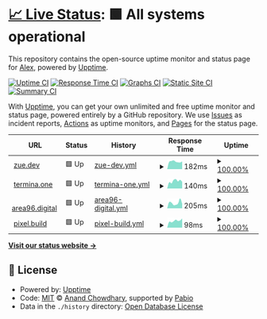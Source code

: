 # [📈 Live Status](https://zuedev.github.io/my-upptime): <!--live status--> **🟩 All systems operational**

This repository contains the open-source uptime monitor and status page for [Alex](zue.dev), powered by [Upptime](https://github.com/upptime/upptime).

[![Uptime CI](https://github.com/zuedev/my-upptime/workflows/Uptime%20CI/badge.svg)](https://github.com/zuedev/my-upptime/actions?query=workflow%3A%22Uptime+CI%22)
[![Response Time CI](https://github.com/zuedev/my-upptime/workflows/Response%20Time%20CI/badge.svg)](https://github.com/zuedev/my-upptime/actions?query=workflow%3A%22Response+Time+CI%22)
[![Graphs CI](https://github.com/zuedev/my-upptime/workflows/Graphs%20CI/badge.svg)](https://github.com/zuedev/my-upptime/actions?query=workflow%3A%22Graphs+CI%22)
[![Static Site CI](https://github.com/zuedev/my-upptime/workflows/Static%20Site%20CI/badge.svg)](https://github.com/zuedev/my-upptime/actions?query=workflow%3A%22Static+Site+CI%22)
[![Summary CI](https://github.com/zuedev/my-upptime/workflows/Summary%20CI/badge.svg)](https://github.com/zuedev/my-upptime/actions?query=workflow%3A%22Summary+CI%22)

With [Upptime](https://upptime.js.org), you can get your own unlimited and free uptime monitor and status page, powered entirely by a GitHub repository. We use [Issues](https://github.com/zuedev/my-upptime/issues) as incident reports, [Actions](https://github.com/zuedev/my-upptime/actions) as uptime monitors, and [Pages](https://zuedev.github.io/my-upptime) for the status page.

<!--start: status pages-->
<!-- This summary is generated by Upptime (https://github.com/upptime/upptime) -->
<!-- Do not edit this manually, your changes will be overwritten -->
<!-- prettier-ignore -->
| URL | Status | History | Response Time | Uptime |
| --- | ------ | ------- | ------------- | ------ |
| <img alt="" src="https://icons.duckduckgo.com/ip3/zue.dev.ico" height="13"> [zue.dev](https://zue.dev) | 🟩 Up | [zue-dev.yml](https://github.com/zuedev/my-upptime/commits/HEAD/history/zue-dev.yml) | <details><summary><img alt="Response time graph" src="./graphs/zue-dev/response-time-week.png" height="20"> 182ms</summary><br><a href="https://zuedev.github.io/my-upptime/history/zue-dev"><img alt="Response time 161" src="https://img.shields.io/endpoint?url=https%3A%2F%2Fraw.githubusercontent.com%2Fzuedev%2Fmy-upptime%2FHEAD%2Fapi%2Fzue-dev%2Fresponse-time.json"></a><br><a href="https://zuedev.github.io/my-upptime/history/zue-dev"><img alt="24-hour response time 154" src="https://img.shields.io/endpoint?url=https%3A%2F%2Fraw.githubusercontent.com%2Fzuedev%2Fmy-upptime%2FHEAD%2Fapi%2Fzue-dev%2Fresponse-time-day.json"></a><br><a href="https://zuedev.github.io/my-upptime/history/zue-dev"><img alt="7-day response time 182" src="https://img.shields.io/endpoint?url=https%3A%2F%2Fraw.githubusercontent.com%2Fzuedev%2Fmy-upptime%2FHEAD%2Fapi%2Fzue-dev%2Fresponse-time-week.json"></a><br><a href="https://zuedev.github.io/my-upptime/history/zue-dev"><img alt="30-day response time 161" src="https://img.shields.io/endpoint?url=https%3A%2F%2Fraw.githubusercontent.com%2Fzuedev%2Fmy-upptime%2FHEAD%2Fapi%2Fzue-dev%2Fresponse-time-month.json"></a><br><a href="https://zuedev.github.io/my-upptime/history/zue-dev"><img alt="1-year response time 161" src="https://img.shields.io/endpoint?url=https%3A%2F%2Fraw.githubusercontent.com%2Fzuedev%2Fmy-upptime%2FHEAD%2Fapi%2Fzue-dev%2Fresponse-time-year.json"></a></details> | <details><summary><a href="https://zuedev.github.io/my-upptime/history/zue-dev">100.00%</a></summary><a href="https://zuedev.github.io/my-upptime/history/zue-dev"><img alt="All-time uptime 100.00%" src="https://img.shields.io/endpoint?url=https%3A%2F%2Fraw.githubusercontent.com%2Fzuedev%2Fmy-upptime%2FHEAD%2Fapi%2Fzue-dev%2Fuptime.json"></a><br><a href="https://zuedev.github.io/my-upptime/history/zue-dev"><img alt="24-hour uptime 100.00%" src="https://img.shields.io/endpoint?url=https%3A%2F%2Fraw.githubusercontent.com%2Fzuedev%2Fmy-upptime%2FHEAD%2Fapi%2Fzue-dev%2Fuptime-day.json"></a><br><a href="https://zuedev.github.io/my-upptime/history/zue-dev"><img alt="7-day uptime 100.00%" src="https://img.shields.io/endpoint?url=https%3A%2F%2Fraw.githubusercontent.com%2Fzuedev%2Fmy-upptime%2FHEAD%2Fapi%2Fzue-dev%2Fuptime-week.json"></a><br><a href="https://zuedev.github.io/my-upptime/history/zue-dev"><img alt="30-day uptime 100.00%" src="https://img.shields.io/endpoint?url=https%3A%2F%2Fraw.githubusercontent.com%2Fzuedev%2Fmy-upptime%2FHEAD%2Fapi%2Fzue-dev%2Fuptime-month.json"></a><br><a href="https://zuedev.github.io/my-upptime/history/zue-dev"><img alt="1-year uptime 100.00%" src="https://img.shields.io/endpoint?url=https%3A%2F%2Fraw.githubusercontent.com%2Fzuedev%2Fmy-upptime%2FHEAD%2Fapi%2Fzue-dev%2Fuptime-year.json"></a></details>
| <img alt="" src="https://icons.duckduckgo.com/ip3/termina.one.ico" height="13"> [termina.one](https://termina.one) | 🟩 Up | [termina-one.yml](https://github.com/zuedev/my-upptime/commits/HEAD/history/termina-one.yml) | <details><summary><img alt="Response time graph" src="./graphs/termina-one/response-time-week.png" height="20"> 140ms</summary><br><a href="https://zuedev.github.io/my-upptime/history/termina-one"><img alt="Response time 252" src="https://img.shields.io/endpoint?url=https%3A%2F%2Fraw.githubusercontent.com%2Fzuedev%2Fmy-upptime%2FHEAD%2Fapi%2Ftermina-one%2Fresponse-time.json"></a><br><a href="https://zuedev.github.io/my-upptime/history/termina-one"><img alt="24-hour response time 170" src="https://img.shields.io/endpoint?url=https%3A%2F%2Fraw.githubusercontent.com%2Fzuedev%2Fmy-upptime%2FHEAD%2Fapi%2Ftermina-one%2Fresponse-time-day.json"></a><br><a href="https://zuedev.github.io/my-upptime/history/termina-one"><img alt="7-day response time 140" src="https://img.shields.io/endpoint?url=https%3A%2F%2Fraw.githubusercontent.com%2Fzuedev%2Fmy-upptime%2FHEAD%2Fapi%2Ftermina-one%2Fresponse-time-week.json"></a><br><a href="https://zuedev.github.io/my-upptime/history/termina-one"><img alt="30-day response time 252" src="https://img.shields.io/endpoint?url=https%3A%2F%2Fraw.githubusercontent.com%2Fzuedev%2Fmy-upptime%2FHEAD%2Fapi%2Ftermina-one%2Fresponse-time-month.json"></a><br><a href="https://zuedev.github.io/my-upptime/history/termina-one"><img alt="1-year response time 252" src="https://img.shields.io/endpoint?url=https%3A%2F%2Fraw.githubusercontent.com%2Fzuedev%2Fmy-upptime%2FHEAD%2Fapi%2Ftermina-one%2Fresponse-time-year.json"></a></details> | <details><summary><a href="https://zuedev.github.io/my-upptime/history/termina-one">100.00%</a></summary><a href="https://zuedev.github.io/my-upptime/history/termina-one"><img alt="All-time uptime 100.00%" src="https://img.shields.io/endpoint?url=https%3A%2F%2Fraw.githubusercontent.com%2Fzuedev%2Fmy-upptime%2FHEAD%2Fapi%2Ftermina-one%2Fuptime.json"></a><br><a href="https://zuedev.github.io/my-upptime/history/termina-one"><img alt="24-hour uptime 100.00%" src="https://img.shields.io/endpoint?url=https%3A%2F%2Fraw.githubusercontent.com%2Fzuedev%2Fmy-upptime%2FHEAD%2Fapi%2Ftermina-one%2Fuptime-day.json"></a><br><a href="https://zuedev.github.io/my-upptime/history/termina-one"><img alt="7-day uptime 100.00%" src="https://img.shields.io/endpoint?url=https%3A%2F%2Fraw.githubusercontent.com%2Fzuedev%2Fmy-upptime%2FHEAD%2Fapi%2Ftermina-one%2Fuptime-week.json"></a><br><a href="https://zuedev.github.io/my-upptime/history/termina-one"><img alt="30-day uptime 100.00%" src="https://img.shields.io/endpoint?url=https%3A%2F%2Fraw.githubusercontent.com%2Fzuedev%2Fmy-upptime%2FHEAD%2Fapi%2Ftermina-one%2Fuptime-month.json"></a><br><a href="https://zuedev.github.io/my-upptime/history/termina-one"><img alt="1-year uptime 100.00%" src="https://img.shields.io/endpoint?url=https%3A%2F%2Fraw.githubusercontent.com%2Fzuedev%2Fmy-upptime%2FHEAD%2Fapi%2Ftermina-one%2Fuptime-year.json"></a></details>
| <img alt="" src="https://icons.duckduckgo.com/ip3/area96.digital.ico" height="13"> [area96.digital](https://area96.digital) | 🟩 Up | [area96-digital.yml](https://github.com/zuedev/my-upptime/commits/HEAD/history/area96-digital.yml) | <details><summary><img alt="Response time graph" src="./graphs/area96-digital/response-time-week.png" height="20"> 205ms</summary><br><a href="https://zuedev.github.io/my-upptime/history/area96-digital"><img alt="Response time 196" src="https://img.shields.io/endpoint?url=https%3A%2F%2Fraw.githubusercontent.com%2Fzuedev%2Fmy-upptime%2FHEAD%2Fapi%2Farea96-digital%2Fresponse-time.json"></a><br><a href="https://zuedev.github.io/my-upptime/history/area96-digital"><img alt="24-hour response time 366" src="https://img.shields.io/endpoint?url=https%3A%2F%2Fraw.githubusercontent.com%2Fzuedev%2Fmy-upptime%2FHEAD%2Fapi%2Farea96-digital%2Fresponse-time-day.json"></a><br><a href="https://zuedev.github.io/my-upptime/history/area96-digital"><img alt="7-day response time 205" src="https://img.shields.io/endpoint?url=https%3A%2F%2Fraw.githubusercontent.com%2Fzuedev%2Fmy-upptime%2FHEAD%2Fapi%2Farea96-digital%2Fresponse-time-week.json"></a><br><a href="https://zuedev.github.io/my-upptime/history/area96-digital"><img alt="30-day response time 196" src="https://img.shields.io/endpoint?url=https%3A%2F%2Fraw.githubusercontent.com%2Fzuedev%2Fmy-upptime%2FHEAD%2Fapi%2Farea96-digital%2Fresponse-time-month.json"></a><br><a href="https://zuedev.github.io/my-upptime/history/area96-digital"><img alt="1-year response time 196" src="https://img.shields.io/endpoint?url=https%3A%2F%2Fraw.githubusercontent.com%2Fzuedev%2Fmy-upptime%2FHEAD%2Fapi%2Farea96-digital%2Fresponse-time-year.json"></a></details> | <details><summary><a href="https://zuedev.github.io/my-upptime/history/area96-digital">100.00%</a></summary><a href="https://zuedev.github.io/my-upptime/history/area96-digital"><img alt="All-time uptime 100.00%" src="https://img.shields.io/endpoint?url=https%3A%2F%2Fraw.githubusercontent.com%2Fzuedev%2Fmy-upptime%2FHEAD%2Fapi%2Farea96-digital%2Fuptime.json"></a><br><a href="https://zuedev.github.io/my-upptime/history/area96-digital"><img alt="24-hour uptime 100.00%" src="https://img.shields.io/endpoint?url=https%3A%2F%2Fraw.githubusercontent.com%2Fzuedev%2Fmy-upptime%2FHEAD%2Fapi%2Farea96-digital%2Fuptime-day.json"></a><br><a href="https://zuedev.github.io/my-upptime/history/area96-digital"><img alt="7-day uptime 100.00%" src="https://img.shields.io/endpoint?url=https%3A%2F%2Fraw.githubusercontent.com%2Fzuedev%2Fmy-upptime%2FHEAD%2Fapi%2Farea96-digital%2Fuptime-week.json"></a><br><a href="https://zuedev.github.io/my-upptime/history/area96-digital"><img alt="30-day uptime 100.00%" src="https://img.shields.io/endpoint?url=https%3A%2F%2Fraw.githubusercontent.com%2Fzuedev%2Fmy-upptime%2FHEAD%2Fapi%2Farea96-digital%2Fuptime-month.json"></a><br><a href="https://zuedev.github.io/my-upptime/history/area96-digital"><img alt="1-year uptime 100.00%" src="https://img.shields.io/endpoint?url=https%3A%2F%2Fraw.githubusercontent.com%2Fzuedev%2Fmy-upptime%2FHEAD%2Fapi%2Farea96-digital%2Fuptime-year.json"></a></details>
| <img alt="" src="https://icons.duckduckgo.com/ip3/pixel.build.ico" height="13"> [pixel.build](https://pixel.build) | 🟩 Up | [pixel-build.yml](https://github.com/zuedev/my-upptime/commits/HEAD/history/pixel-build.yml) | <details><summary><img alt="Response time graph" src="./graphs/pixel-build/response-time-week.png" height="20"> 98ms</summary><br><a href="https://zuedev.github.io/my-upptime/history/pixel-build"><img alt="Response time 124" src="https://img.shields.io/endpoint?url=https%3A%2F%2Fraw.githubusercontent.com%2Fzuedev%2Fmy-upptime%2FHEAD%2Fapi%2Fpixel-build%2Fresponse-time.json"></a><br><a href="https://zuedev.github.io/my-upptime/history/pixel-build"><img alt="24-hour response time 96" src="https://img.shields.io/endpoint?url=https%3A%2F%2Fraw.githubusercontent.com%2Fzuedev%2Fmy-upptime%2FHEAD%2Fapi%2Fpixel-build%2Fresponse-time-day.json"></a><br><a href="https://zuedev.github.io/my-upptime/history/pixel-build"><img alt="7-day response time 98" src="https://img.shields.io/endpoint?url=https%3A%2F%2Fraw.githubusercontent.com%2Fzuedev%2Fmy-upptime%2FHEAD%2Fapi%2Fpixel-build%2Fresponse-time-week.json"></a><br><a href="https://zuedev.github.io/my-upptime/history/pixel-build"><img alt="30-day response time 124" src="https://img.shields.io/endpoint?url=https%3A%2F%2Fraw.githubusercontent.com%2Fzuedev%2Fmy-upptime%2FHEAD%2Fapi%2Fpixel-build%2Fresponse-time-month.json"></a><br><a href="https://zuedev.github.io/my-upptime/history/pixel-build"><img alt="1-year response time 124" src="https://img.shields.io/endpoint?url=https%3A%2F%2Fraw.githubusercontent.com%2Fzuedev%2Fmy-upptime%2FHEAD%2Fapi%2Fpixel-build%2Fresponse-time-year.json"></a></details> | <details><summary><a href="https://zuedev.github.io/my-upptime/history/pixel-build">100.00%</a></summary><a href="https://zuedev.github.io/my-upptime/history/pixel-build"><img alt="All-time uptime 100.00%" src="https://img.shields.io/endpoint?url=https%3A%2F%2Fraw.githubusercontent.com%2Fzuedev%2Fmy-upptime%2FHEAD%2Fapi%2Fpixel-build%2Fuptime.json"></a><br><a href="https://zuedev.github.io/my-upptime/history/pixel-build"><img alt="24-hour uptime 100.00%" src="https://img.shields.io/endpoint?url=https%3A%2F%2Fraw.githubusercontent.com%2Fzuedev%2Fmy-upptime%2FHEAD%2Fapi%2Fpixel-build%2Fuptime-day.json"></a><br><a href="https://zuedev.github.io/my-upptime/history/pixel-build"><img alt="7-day uptime 100.00%" src="https://img.shields.io/endpoint?url=https%3A%2F%2Fraw.githubusercontent.com%2Fzuedev%2Fmy-upptime%2FHEAD%2Fapi%2Fpixel-build%2Fuptime-week.json"></a><br><a href="https://zuedev.github.io/my-upptime/history/pixel-build"><img alt="30-day uptime 100.00%" src="https://img.shields.io/endpoint?url=https%3A%2F%2Fraw.githubusercontent.com%2Fzuedev%2Fmy-upptime%2FHEAD%2Fapi%2Fpixel-build%2Fuptime-month.json"></a><br><a href="https://zuedev.github.io/my-upptime/history/pixel-build"><img alt="1-year uptime 100.00%" src="https://img.shields.io/endpoint?url=https%3A%2F%2Fraw.githubusercontent.com%2Fzuedev%2Fmy-upptime%2FHEAD%2Fapi%2Fpixel-build%2Fuptime-year.json"></a></details>

<!--end: status pages-->

[**Visit our status website →**](https://zuedev.github.io/my-upptime)

## 📄 License

- Powered by: [Upptime](https://github.com/upptime/upptime)
- Code: [MIT](./LICENSE) © [Anand Chowdhary](https://anandchowdhary.com), supported by [Pabio](https://pabio.com)
- Data in the `./history` directory: [Open Database License](https://opendatacommons.org/licenses/odbl/1-0/)

